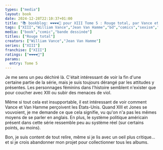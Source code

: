 ```yaml
---
types: ["media"]
layout: book
date: 2024-12-28T22:10:37+01:00
title: "📚 bookblog: ❤️❤️❤️❤️🖤 pour XIII Tome 5 : Rouge total, par Vance et Van Hamme"
tags: ["XIII","William Vance","Jean Van Hamme","bd","comics","sexism","Bechdel test"]
media: ["book","comic","bande dessinée"]
titles: ["Rouge total"]
creators: ["William Vance","Jean Van Hamme"]
series: ["XIII"]
franchise: ["XIII"]
ratings: ["❤️❤️❤️❤️🖤"]
params:
  entry: Tome 5
---
```


Je me sens un peu déchiré là. C'était intéressant de voir la fin d'une certaine partie de la série, mais je suis toujours dérangé par les attitudes y présentes. Les personnages féminins dans l'histoire semblent n'exister que pour coucher avec XIII ou subir des menaces de viol. 

Même si tout cela est insupportable, il est intéressant de voir comment Vance et Van Hamme perçoivent les États-Unis. Quand XIII et Jones se vouvoient, je me demande ce que cela signifie, vu qu'on n'a pas les mêmes moyens de se parler en anglais. En plus, le système politique américain présent dans cette série ressemble peu au système réel (sur certains points, au moins).

Bon, je suis content de tout relire, même si je lis avec un oeil plus critique... et si je crois abandonner mon projet pour collectionner tous les albums.
